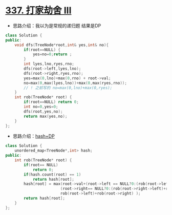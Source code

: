 # [337. 打家劫舍 III](https://leetcode-cn.com/problems/house-robber-iii/)

+ 思路介绍：我以为是常规的递归题 结果是DP

```cpp
class Solution {
public:
    void dfs(TreeNode*root,int& yes,int& no){
        if(root==NULL) {
            yes=no=0;return ;
        }
        int lyes,lno,ryes,rno;
        dfs(root->left,lyes,lno);
        dfs(root->right,ryes,rno);
        yes=max(0,lno)+max(0,rno) + root->val;
        no=max(0,max(lyes,lno))+max(0,max(ryes,rno));
        // ! 之前写的 no=max(0,lno)+max(0,ryes);
    }
    int rob(TreeNode* root) {
        if(root==NULL) return 0;
        int no=0,yes=0;
        dfs(root,yes,no);
        return max(yes,no);
    }
};
```

+ 思路介绍：[hash+DP](https://leetcode-cn.com/problems/house-robber-iii/solution/dong-tai-gui-hua-ha-xi-biao-by-luo-hua-xiao-pang-h/)

```cpp
class Solution {
    unordered_map<TreeNode*,int> hash;
public:
    int rob(TreeNode* root) {
        if(root== NULL)
            return 0;
        if(hash.count(root) == 1)
            return hash[root];
        hash[root] = max(root->val+(root->left == NULL?0:(rob(root->left->left)+rob(root->left->right)))+
                        (root->right== NULL?0:(rob(root->right->left)+rob(root->right->right))),
                        rob(root->left)+rob(root->right) );
        return hash[root];
    }
};
```
